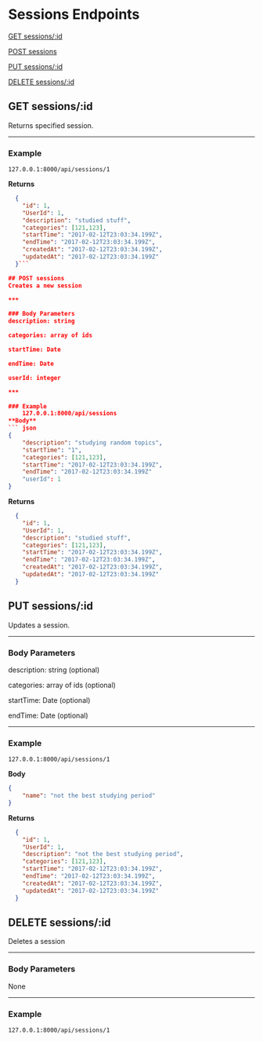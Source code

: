 # Sessions Endpoints

[GET sessions/:id](#get-sessionsid)

[POST sessions](#post-session)

[PUT sessions/:id](#put-sessionsid)

[DELETE sessions/:id](#delete-sessionsid)

## GET sessions/:id
Returns specified session.

***

### Example
    127.0.0.1:8000/api/sessions/1
**Returns**
``` json
  {
    "id": 1,
    "UserId": 1,
    "description": "studied stuff",
    "categories": [121,123],
    "startTime": "2017-02-12T23:03:34.199Z",
    "endTime": "2017-02-12T23:03:34.199Z",
    "createdAt": "2017-02-12T23:03:34.199Z",
    "updatedAt": "2017-02-12T23:03:34.199Z"
  }```

## POST sessions
Creates a new session

***

### Body Parameters
description: string

categories: array of ids

startTime: Date

endTime: Date

userId: integer

***

### Example
    127.0.0.1:8000/api/sessions
**Body**
``` json
{
    "description": "studying random topics",
    "startTime": "1",
    "categories": [121,123],
    "startTime": "2017-02-12T23:03:34.199Z",
    "endTime": "2017-02-12T23:03:34.199Z"
    "userId": 1
}

```

**Returns**
``` json
  {
    "id": 1,
    "UserId": 1,
    "description": "studied stuff",
    "categories": [121,123],
    "startTime": "2017-02-12T23:03:34.199Z",
    "endTime": "2017-02-12T23:03:34.199Z",
    "createdAt": "2017-02-12T23:03:34.199Z",
    "updatedAt": "2017-02-12T23:03:34.199Z"
  }
```

## PUT sessions/:id
Updates a session.

***

### Body Parameters
description: string (optional)

categories: array of ids (optional)

startTime: Date (optional)

endTime: Date (optional)

***

### Example
    127.0.0.1:8000/api/sessions/1
**Body**
``` json
{
    "name": "not the best studying period"
}
```

**Returns**
``` json
  {
    "id": 1,
    "UserId": 1,
    "description": "not the best studying period",
    "categories": [121,123],
    "startTime": "2017-02-12T23:03:34.199Z",
    "endTime": "2017-02-12T23:03:34.199Z",
    "createdAt": "2017-02-12T23:03:34.199Z",
    "updatedAt": "2017-02-12T23:03:34.199Z"
  }
```

## DELETE sessions/:id
Deletes a session

***

### Body Parameters
None

***

### Example
    127.0.0.1:8000/api/sessions/1
